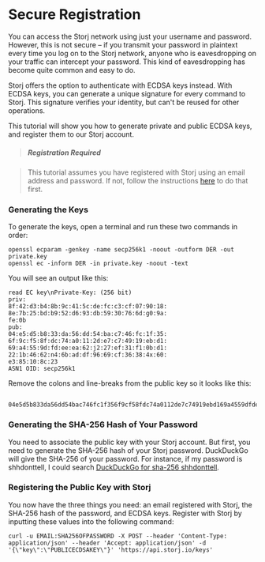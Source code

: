 # Secure Registration

You can access the Storj network using just your username and password. However, this is not secure – if you transmit your password in plaintext every time you log on to the Storj network, anyone who is eavesdropping on your traffic can intercept your password. This kind of eavesdropping has become quite common and easy to do.

Storj offers the option to authenticate with ECDSA keys instead. With ECDSA keys, you can generate a unique signature for every command to Storj. This signature verifies your identity, but can't be reused for other operations.

This tutorial will show you how to generate private and public ECDSA keys, and register them to  our Storj account.

> ##### Registration Required

> This tutorial assumes you have registered with Storj using an email address and password. If not, follow the instructions [here](doc:getting-started) to do that first.

### Generating the Keys

To generate the keys, open a terminal and run these two commands in order:

    openssl ecparam -genkey -name secp256k1 -noout -outform DER -out private.key
    openssl ec -inform DER -in private.key -noout -text
    
You will see an output like this:

    read EC key\nPrivate-Key: (256 bit)
    priv:
    8f:42:d3:b4:8b:9c:41:5c:de:fc:c3:cf:07:90:18:
    8e:7b:25:bd:b9:52:d6:93:db:59:30:76:6d:g0:9a:
    fe:0b 
    pub: 
    04:e5:d5:b8:33:da:56:dd:54:ba:c7:46:fc:1f:35:
    6f:9c:f5:8f:dc:74:a0:11:2d:e7:c7:49:19:eb:d1:
    69:a4:55:9d:fd:ee:ea:62:j2:27:ef:31:f1:0b:d1:
    22:1b:46:62:n4:6b:ad:df:96:69:cf:36:38:4x:60:
    e3:85:10:8c:23
    ASN1 OID: secp256k1
    
Remove the colons and line-breaks from the public key so it looks like this:
 
     04e5d5b833da56dd54bac746fc1f356f9cf58fdc74a0112de7c74919ebd169a4559dfdeeea62j227ef31f10bd1221b4662n46baddf9669cf36384x60e385108c23


### Generating the SHA-256 Hash of Your Password

You need to associate the public key with your Storj account. But first, you need to generate the SHA-256 hash of your Storj password. DuckDuckGo will give the SHA-256 of your password. For instance, if my password is shhdonttell, I could search [DuckDuckGo for sha-256 shhdonttell](https://duckduckgo.com/?q=sha-256+shhdonttell&ia=answer).

### Registering the Public Key with Storj
  
You now have the three things you need: an email registered with Storj, the SHA-256 hash of the password, and ECDSA keys. Register with Storj by inputting these values into the following command:

    curl -u EMAIL:SHA256OFPASSWORD -X POST --header 'Content-Type: application/json' --header 'Accept: application/json' -d '{\"key\":\"PUBLICECDSAKEY\"}' 'https://api.storj.io/keys'